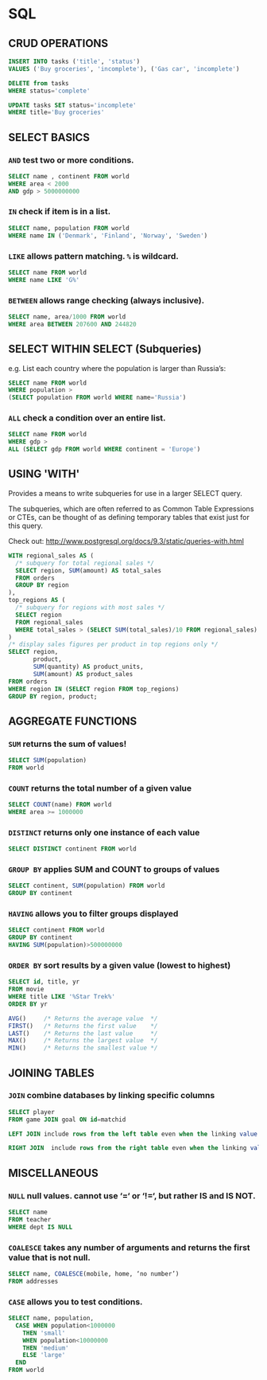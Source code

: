 # SQL

## CRUD OPERATIONS

```sql
INSERT INTO tasks ('title', 'status')
VALUES ('Buy groceries', 'incomplete'), ('Gas car', 'incomplete')
```

```sql
DELETE from tasks
WHERE status='complete'
```

```sql
UPDATE tasks SET status='incomplete'
WHERE title='Buy groceries'
```

## SELECT BASICS

### `AND`		test two or more conditions.

```sql
SELECT name , continent FROM world
WHERE area < 2000
AND gdp > 5000000000
```



### `IN` 		check if item is in a list.

```sql
SELECT name, population FROM world
WHERE name IN ('Denmark', 'Finland', 'Norway', 'Sweden')
```



### `LIKE`		allows pattern matching. `%` is wildcard.

```sql
SELECT name FROM world
WHERE name LIKE 'G%'
```



### `BETWEEN`		allows range checking (always inclusive).

```sql
SELECT name, area/1000 FROM world
WHERE area BETWEEN 207600 AND 244820
```



## SELECT WITHIN SELECT (Subqueries)

e.g. List each country where the population is larger than Russia’s:

```sql
SELECT name FROM world
WHERE population >
(SELECT population FROM world WHERE name='Russia')
```



### `ALL`		check a condition over an entire list.

```sql
SELECT name FROM world
WHERE gdp >
ALL (SELECT gdp FROM world WHERE continent = 'Europe')
```



## USING 'WITH'

Provides a means to write subqueries for use in a larger SELECT query.

The subqueries, which are often referred to as Common Table Expressions or CTEs, can be thought of as defining temporary tables that exist just for this query.

Check out: http://www.postgresql.org/docs/9.3/static/queries-with.html

```sql
WITH regional_sales AS (
  /* subquery for total regional sales */
  SELECT region, SUM(amount) AS total_sales
  FROM orders
  GROUP BY region
),
top_regions AS (
  /* subquery for regions with most sales */
  SELECT region
  FROM regional_sales
  WHERE total_sales > (SELECT SUM(total_sales)/10 FROM regional_sales)
)
/* display sales figures per product in top regions only */
SELECT region,
       product,
       SUM(quantity) AS product_units,
       SUM(amount) AS product_sales
FROM orders
WHERE region IN (SELECT region FROM top_regions)
GROUP BY region, product;
```



## AGGREGATE FUNCTIONS

### `SUM`		returns the sum of values!

```sql
SELECT SUM(population)
FROM world
```



### `COUNT`		returns the total number of a given value

```sql
SELECT COUNT(name) FROM world
WHERE area >= 1000000
```



### `DISTINCT`	returns only one instance of each value

```sql
SELECT DISTINCT continent FROM world
```



### `GROUP BY` 	applies SUM and COUNT to groups of values

```sql
SELECT continent, SUM(population) FROM world
GROUP BY continent
```



### `HAVING`		allows you to filter groups displayed

```sql
SELECT continent FROM world
GROUP BY continent
HAVING SUM(population)>500000000
```



### `ORDER BY`	sort results by a given value (lowest to highest)

```sql
SELECT id, title, yr
FROM movie
WHERE title LIKE '%Star Trek%'
ORDER BY yr
```



```sql
AVG()     /* Returns the average value  */
FIRST()   /* Returns the first value    */
LAST()    /* Returns the last value     */
MAX()     /* Returns the largest value  */
MIN()     /* Returns the smallest value */
```

## JOINING TABLES

### `JOIN`		combine databases by linking specific columns

```sql
SELECT player
FROM game JOIN goal ON id=matchid

LEFT JOIN include rows from the left table even when the linking value is null.

RIGHT JOIN  include rows from the right table even when the linking value is null.
```



## MISCELLANEOUS

### `NULL`		null values. cannot use ‘=‘ or ‘!=‘, but rather IS and IS NOT.

```sql
SELECT name
FROM teacher
WHERE dept IS NULL
```

### `COALESCE`	takes any number of arguments and returns the first value that is not null.

```sql
SELECT name, COALESCE(mobile, home, ‘no number’)
FROM addresses
```


### `CASE`		allows you to test conditions.

```sql
SELECT name, population,
  CASE WHEN population<1000000
    THEN 'small'
    WHEN population<10000000
    THEN 'medium'
    ELSE 'large'
  END
FROM world
```
